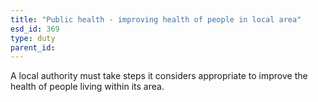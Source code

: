```yaml
---
title: "Public health - improving health of people in local area"
esd_id: 369
type: duty
parent_id:  
---
```


A local authority must take steps it considers appropriate to improve the health of people living within its area.

